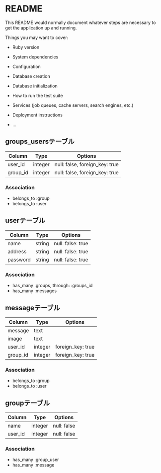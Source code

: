 # README

This README would normally document whatever steps are necessary to get the
application up and running.

Things you may want to cover:

* Ruby version

* System dependencies

* Configuration

* Database creation

* Database initialization

* How to run the test suite

* Services (job queues, cache servers, search engines, etc.)

* Deployment instructions

* ...

## groups_usersテーブル

|Column|Type|Options|
|------|----|-------|
|user_id|integer|null: false, foreign_key: true|
|group_id|integer|null: false, foreign_key: true|

### Association
- belongs_to :group
- belongs_to :user

## userテーブル

|Column|Type|Options|
|------|----|-------|
|name|string|null: false: true|
|address|string|null: false: true|
|password|string|null: false: true|

### Association
- has_many :groups, through: :groups_id
- has_many :messages

## messageテーブル

|Column|Type|Options|
|------|----|-------|
|message|text||
|image|text||
|user_id|integer|foreign_key: true|
|group_id|integer|foreign_key: true|

### Association
- belongs_to :group
- belongs_to :user

## groupテーブル

|Column|Type|Options|
|------|----|-------|
|name|integer|null: false|
|user_id|integer|null: false|

### Association
- has_many :group_user
- has_many :message